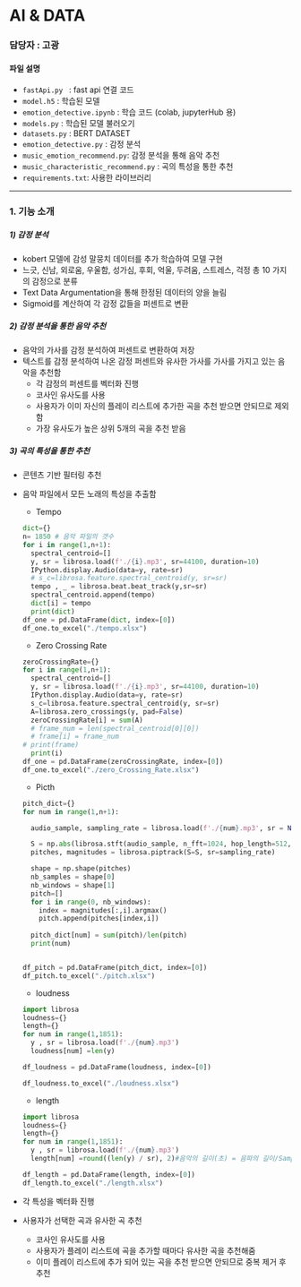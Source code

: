 # AI & DATA

### 담당자 : 고광

#### 파일 설명

+ `fastApi.py ` : fast api 연결 코드
+ `model.h5` : 학습된 모델 
+ `emotion_detective.ipynb` : 학습 코드 (colab, jupyterHub 용)
+ `models.py` : 학습된 모델 불러오기
+ `datasets.py` : BERT DATASET
+ `emotion_detective.py` : 감정 분석
+ `music_emotion_recommend.py`: 감정 분석을 통해 음악 추천
+ `music_characteristic_recommend.py` : 곡의 특성을 통한 추천
+ `requirements.txt`: 사용한 라이브러리

------------

### 1. 기능 소개

##### 1) 감정 분석

+ kobert 모델에 감성 말뭉치 데이터를 추가 학습하여 모델 구현
+ 느긋, 신남, 외로움, 우울함, 성가심, 후회, 억울, 두려움, 스트레스, 걱정 총 10 가지의 감정으로 분류
+ Text Data Argumentation을 통해 한정된 데이터의 양을 늘림
+ Sigmoid를 계산하여 각 감정 값들을 퍼센트로 변환



##### 2) 감정 분석을 통한 음악 추천

+ 음악의 가사를 감정 분석하여 퍼센트로 변환하여 저장
+ 텍스트를 감정 분석하여 나온 감정 퍼센트와 유사한 가사를 가사를 가지고 있는 음악을 추천함
  + 각 감정의 퍼센트를 벡터화 진행
  + 코사인 유사도를 사용
  + 사용자가 이미 자신의 플레이 리스트에 추가한 곡을 추천 받으면 안되므로 제외함
  + 가장 유사도가 높은 상위 5개의 곡을 추천 받음



##### 3) 곡의 특성을 통한 추천

+ 콘텐츠 기반 필터링 추천

+ 음악 파일에서 모든 노래의 특성을 추출함

  + Tempo

  ```python
  dict={}
  n= 1850 # 음악 파일의 갯수
  for i in range(1,n+1):
    spectral_centroid=[]
    y, sr = librosa.load(f'./{i}.mp3', sr=44100, duration=10)
    IPython.display.Audio(data=y, rate=sr)
    # s_c=librosa.feature.spectral_centroid(y, sr=sr)
    tempo , _ = librosa.beat.beat_track(y,sr=sr)
    spectral_centroid.append(tempo)
    dict[i] = tempo
    print(dict)
  df_one = pd.DataFrame(dict, index=[0])
  df_one.to_excel("./tempo.xlsx")
  
  ```

  + Zero Crossing Rate

  ```python
  zeroCrossingRate={}
  for i in range(1,n+1):
    spectral_centroid=[]
    y, sr = librosa.load(f'./{i}.mp3', sr=44100, duration=10)
    IPython.display.Audio(data=y, rate=sr)
    s_c=librosa.feature.spectral_centroid(y, sr=sr)
    A=librosa.zero_crossings(y, pad=False)
    zeroCrossingRate[i] = sum(A)
    # frame_num = len(spectral_centroid[0][0])
    # frame[i] = frame_num
  # print(frame)
    print(i)
  df_one = pd.DataFrame(zeroCrossingRate, index=[0])
  df_one.to_excel("./zero_Crossing_Rate.xlsx")
  ```

  + Picth

  ```python
  pitch_dict={}
  for num in range(1,n+1):
  
    audio_sample, sampling_rate = librosa.load(f'./{num}.mp3', sr = None)
  
    S = np.abs(librosa.stft(audio_sample, n_fft=1024, hop_length=512, win_length = 1024, window=signal.hann))
    pitches, magnitudes = librosa.piptrack(S=S, sr=sampling_rate)
  
    shape = np.shape(pitches)
    nb_samples = shape[0]
    nb_windows = shape[1]
    pitch=[]
    for i in range(0, nb_windows):
      index = magnitudes[:,i].argmax()
      pitch.append(pitches[index,i])
    
    pitch_dict[num] = sum(pitch)/len(pitch)
    print(num)
  
  
  df_pitch = pd.DataFrame(pitch_dict, index=[0])
  df_pitch.to_excel("./pitch.xlsx")
  ```

  + loudness 

  ```python
  import librosa
  loudness={}
  length={}
  for num in range(1,1851):
    y , sr = librosa.load(f'./{num}.mp3')
    loudness[num] =len(y)
  
  df_loudness = pd.DataFrame(loudness, index=[0])
  
  df_loudness.to_excel("./loudness.xlsx")
  ```

  + length 

  ``` python
  import librosa
  loudness={}
  length={}
  for num in range(1,1851):
    y , sr = librosa.load(f'./{num}.mp3') 
    length[num] =round((len(y) / sr), 2)#음악의 길이(초) = 음파의 길이/Sampling rate
  
  df_length = pd.DataFrame(length, index=[0])
  df_length.to_excel("./length.xlsx")
  ```

+ 각 특성을 벡터화 진행

+ 사용자가 선택한 곡과 유사한 곡 추천

  + 코사인 유사도를 사용
  + 사용자가 플레이 리스트에 곡을 추가할 때마다 유사한 곡을 추천해줌
  + 이미 플레이 리스트에 추가 되어 있는 곡을 추천 받으면 안되므로 중복 제거 후 추천